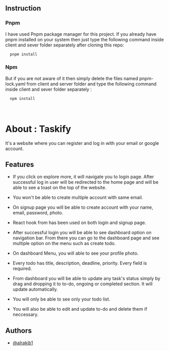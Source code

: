 
## Instruction

### Pnpm
I have used Pnpm package manager for this project. If you already have pnpm installed on your system then just type the following command inside client and sever folder separately after cloning this repo: 

```bash
  pnpm install
```

### Npm
But if you are not aware of it then simply delete the files  named pnpm-lock.yaml from client and server folder
and type the following command inside client and sever folder separately : 

```bash
  npm install
```
<br/>




# About : Taskify

It's a website where you can register and log in with your email or google account.


## Features

- If you click on explore more, it will navigate you to login page. After successful log in user will be redirected to the home page and will be able to see a toast on the top of the website.

- You won't be able to create multiple account with same email.
- On signup page you will be able to create account with your name, email, password, photo. 
- React hook from has been used on both login and signup page.

- After successful login you will be able to see dashboard option on navigation bar. From there you can go to the dashboard page and see multiple option on the menu such as create todo. 
- On dashboard Menu, you will able to see your profile photo.
- Every todo has title, description, deadline, priority. Every field is required.
- From dashboard you will be able to update any task's status simply by drag and dropping it to to-do, ongoing or completed section. It will update automatically.
- You will only be able to see only your todo list.
 - You will also be able to edit and update to-do and delete them if neccessary.



 
## Authors

- [@alrakib1](https://www.github.com/alrakib1)
